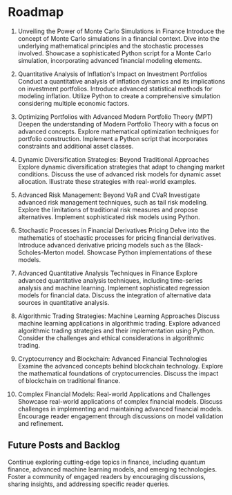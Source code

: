 # Roadmap

1. Unveiling the Power of Monte Carlo Simulations in Finance
Introduce the concept of Monte Carlo simulations in a financial context.
Dive into the underlying mathematical principles and the stochastic processes involved.
Showcase a sophisticated Python script for a Monte Carlo simulation, incorporating advanced financial modeling elements.

2. Quantitative Analysis of Inflation's Impact on Investment Portfolios
Conduct a quantitative analysis of inflation dynamics and its implications on investment portfolios.
Introduce advanced statistical methods for modeling inflation.
Utilize Python to create a comprehensive simulation considering multiple economic factors.

3. Optimizing Portfolios with Advanced Modern Portfolio Theory (MPT)
Deepen the understanding of Modern Portfolio Theory with a focus on advanced concepts.
Explore mathematical optimization techniques for portfolio construction.
Implement a Python script that incorporates constraints and additional asset classes.

4. Dynamic Diversification Strategies: Beyond Traditional Approaches
Explore dynamic diversification strategies that adapt to changing market conditions.
Discuss the use of advanced risk models for dynamic asset allocation.
Illustrate these strategies with real-world examples.

5. Advanced Risk Management: Beyond VaR and CVaR
Investigate advanced risk management techniques, such as tail risk modeling.
Explore the limitations of traditional risk measures and propose alternatives.
Implement sophisticated risk models using Python.

6. Stochastic Processes in Financial Derivatives Pricing
Delve into the mathematics of stochastic processes for pricing financial derivatives.
Introduce advanced derivative pricing models such as the Black-Scholes-Merton model.
Showcase Python implementations of these models.

7. Advanced Quantitative Analysis Techniques in Finance
Explore advanced quantitative analysis techniques, including time-series analysis and machine learning.
Implement sophisticated regression models for financial data.
Discuss the integration of alternative data sources in quantitative analysis.

8. Algorithmic Trading Strategies: Machine Learning Approaches
Discuss machine learning applications in algorithmic trading.
Explore advanced algorithmic trading strategies and their implementation using Python.
Consider the challenges and ethical considerations in algorithmic trading.

9. Cryptocurrency and Blockchain: Advanced Financial Technologies
Examine the advanced concepts behind blockchain technology.
Explore the mathematical foundations of cryptocurrencies.
Discuss the impact of blockchain on traditional finance.

10. Complex Financial Models: Real-world Applications and Challenges
Showcase real-world applications of complex financial models.
Discuss challenges in implementing and maintaining advanced financial models.
Encourage reader engagement through discussions on model validation and refinement.

## Future Posts and Backlog

Continue exploring cutting-edge topics in finance, including quantum finance, advanced machine learning models, and emerging technologies.
Foster a community of engaged readers by encouraging discussions, sharing insights, and addressing specific reader queries.
